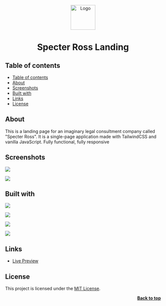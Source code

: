 <a name="readme-top"></a>

<div align="center">
  <a href="https://assets.website-files.com/643a7ed169b7a562c0cd61f3/643a81a4d7203275741ccd62_LogoLight.svg">
    <img src="./img/logo.png" alt="Logo" height="80">
  </a>

<h1 align="center">Specter Ross Landing</h1>
</div>

## Table of contents

- [Table of contents](#table-of-contents)
- [About](#about)
- [Screenshots](#screenshots)
- [Built with](#built-with)
- [Links](#links)
- [License](#license)

## About

This is a landing page for an imaginary legal consultment company called "Specter Ross". It is a single-page application made with TailwindCSS and vanilla JavaScript. Fully functional, fully responsive

## Screenshots

![](./img/mobile.png)

![](./img/desktop.png)

## Built with

![](https://img.shields.io/badge/HTML5-E34F26?style=for-the-badge&logo=html5&logoColor=white)

![](https://img.shields.io/badge/CSS3-1572B6?style=for-the-badge&logo=css3&logoColor=white)

![](https://img.shields.io/badge/Tailwind_CSS-38B2AC?style=for-the-badge&logo=tailwind-css&logoColor=white)

![](https://img.shields.io/badge/JavaScript-F7DF1E?style=for-the-badge&logo=javascript&logoColor=black)

## Links

- [Live Preview](https://seesmof.github.io/testimonials-grid-section/)

## License

This project is licensed under the [MIT License](./LICENSE).

<p align="right"><a href="#readme-top"><strong>Back to top</strong></a></p>
